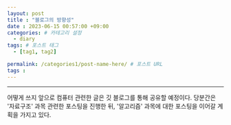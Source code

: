 ```yaml
---
layout: post
title : "블로그의 방향성"
date : 2023-06-15 00:57:00 +09:00
categories: # 카테고리 설정
  - diary
tags: # 포스트 태그
  - [tag1, tag2]

permalink: /categories1/post-name-here/ # 포스트 URL
tags :
---
```

* * *
어떻게 쓰지
앞으로 컴퓨터 관련한 글은 깃 블로그를 통해 공유할 예정이다. 당분간은 '자료구조' 과목 관련한 포스팅을 진행한 뒤, '알고리즘' 과목에 대한 포스팅을 이어갈 계획을 가지고 있다.
